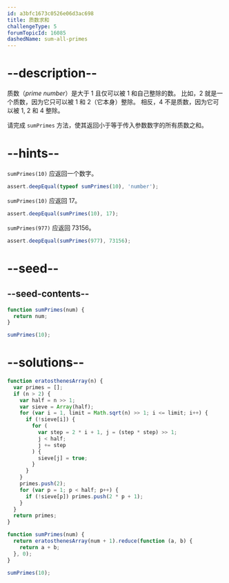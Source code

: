 ```yaml
---
id: a3bfc1673c0526e06d3ac698
title: 质数求和
challengeType: 5
forumTopicId: 16085
dashedName: sum-all-primes
---
```


# --description--

质数（<dfn>prime number</dfn>）是大于 1 且仅可以被 1 和自己整除的数。 比如，2 就是一个质数，因为它只可以被 1 和 2（它本身）整除。 相反，4 不是质数，因为它可以被 1, 2 和 4 整除。

请完成 `sumPrimes` 方法，使其返回小于等于传入参数数字的所有质数之和。

# --hints--

`sumPrimes(10)` 应返回一个数字。

```js
assert.deepEqual(typeof sumPrimes(10), 'number');
```

`sumPrimes(10)` 应返回 17。

```js
assert.deepEqual(sumPrimes(10), 17);
```

`sumPrimes(977)` 应返回 73156。

```js
assert.deepEqual(sumPrimes(977), 73156);
```

# --seed--

## --seed-contents--

```js
function sumPrimes(num) {
  return num;
}

sumPrimes(10);
```

# --solutions--

```js
function eratosthenesArray(n) {
  var primes = [];
  if (n > 2) {
    var half = n >> 1;
    var sieve = Array(half);
    for (var i = 1, limit = Math.sqrt(n) >> 1; i <= limit; i++) {
      if (!sieve[i]) {
        for (
          var step = 2 * i + 1, j = (step * step) >> 1;
          j < half;
          j += step
        ) {
          sieve[j] = true;
        }
      }
    }
    primes.push(2);
    for (var p = 1; p < half; p++) {
      if (!sieve[p]) primes.push(2 * p + 1);
    }
  }
  return primes;
}

function sumPrimes(num) {
  return eratosthenesArray(num + 1).reduce(function (a, b) {
    return a + b;
  }, 0);
}

sumPrimes(10);
```

